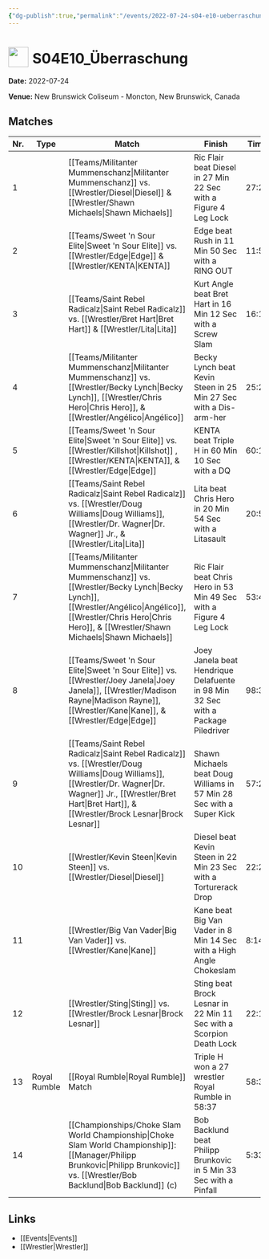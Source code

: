 ```yaml
---
{"dg-publish":true,"permalink":"/events/2022-07-24-s04-e10-ueberraschung/","title":"S04E10_Überraschung","noteIcon":"","created":"2025-09-01T21:42:45.479+02:00"}
---
```



# <img src="z_Images/ChokeSlam.png" width="40" style="vertical-align:bottom; margin-right:8px;">**S04E10_Überraschung**

**Date:** 2022-07-24

**Venue:** New Brunswick Coliseum - Moncton, New Brunswick, Canada

## Matches

| Nr. | Type | Match | Finish | Time | Rating | Score |
|-----|------|-------|--------|------|--------|-------|
| 1 |  | [[Teams/Militanter Mummenschanz\|Militanter Mummenschanz]] vs. [[Wrestler/Diesel\|Diesel]] & [[Wrestler/Shawn Michaels\|Shawn Michaels]] | Ric Flair beat Diesel in 27 Min 22 Sec with a Figure 4 Leg Lock | 27:22 | ★★★★3/4 | 98 |
| 2 |  | [[Teams/Sweet 'n Sour Elite\|Sweet 'n Sour Elite]] vs. [[Wrestler/Edge\|Edge]] & [[Wrestler/KENTA\|KENTA]] | Edge beat Rush in 11 Min 50 Sec with a RING OUT | 11:50 | ★★ | 60 |
| 3 |  | [[Teams/Saint Rebel Radicalz\|Saint Rebel Radicalz]] vs. [[Wrestler/Bret Hart\|Bret Hart]] & [[Wrestler/Lita\|Lita]] | Kurt Angle beat Bret Hart in 16 Min 12 Sec with a Screw Slam | 16:12 | ★★★1/2 | 78 |
| 4 |  | [[Teams/Militanter Mummenschanz\|Militanter Mummenschanz]] vs. [[Wrestler/Becky Lynch\|Becky Lynch]], [[Wrestler/Chris Hero\|Chris Hero]], & [[Wrestler/Angélico\|Angélico]] | Becky Lynch beat Kevin Steen in 25 Min 27 Sec with a Dis-arm-her | 25:27 | ★★★★1/4 | 91 |
| 5 |  | [[Teams/Sweet 'n Sour Elite\|Sweet 'n Sour Elite]] vs. [[Wrestler/Killshot\|Killshot]]  , [[Wrestler/KENTA\|KENTA]], & [[Wrestler/Edge\|Edge]] | KENTA beat Triple H in 60 Min 10 Sec with a DQ | 60:10 | ★★★★1/2 | 95 |
| 6 |  | [[Teams/Saint Rebel Radicalz\|Saint Rebel Radicalz]] vs. [[Wrestler/Doug Williams\|Doug Williams]], [[Wrestler/Dr. Wagner\|Dr. Wagner]] Jr., & [[Wrestler/Lita\|Lita]] | Lita beat Chris Hero in 20 Min 54 Sec with a Litasault | 20:54 | ★★★★1/4 | 91 |
| 7 |  | [[Teams/Militanter Mummenschanz\|Militanter Mummenschanz]] vs. [[Wrestler/Becky Lynch\|Becky Lynch]], [[Wrestler/Angélico\|Angélico]], [[Wrestler/Chris Hero\|Chris Hero]], & [[Wrestler/Shawn Michaels\|Shawn Michaels]] | Ric Flair beat Chris Hero in 53 Min 49 Sec with a Figure 4 Leg Lock | 53:49 | ★★★★1/2 | 93 |
| 8 |  | [[Teams/Sweet 'n Sour Elite\|Sweet 'n Sour Elite]] vs. [[Wrestler/Joey Janela\|Joey Janela]], [[Wrestler/Madison Rayne\|Madison Rayne]], [[Wrestler/Kane\|Kane]], & [[Wrestler/Edge\|Edge]] | Joey Janela beat Hendrique Delafuente in 98 Min 32 Sec with a Package Piledriver | 98:32 | ★★★★ | 84 |
| 9 |  | [[Teams/Saint Rebel Radicalz\|Saint Rebel Radicalz]] vs. [[Wrestler/Doug Williams\|Doug Williams]], [[Wrestler/Dr. Wagner\|Dr. Wagner]] Jr., [[Wrestler/Bret Hart\|Bret Hart]], & [[Wrestler/Brock Lesnar\|Brock Lesnar]] | Shawn Michaels beat Doug Williams in 57 Min 28 Sec with a Super Kick | 57:28 | ★★★★1/4 | 89 |
| 10 |  | [[Wrestler/Kevin Steen\|Kevin Steen]] vs. [[Wrestler/Diesel\|Diesel]] | Diesel beat Kevin Steen in 22 Min 23 Sec with a Torturerack Drop | 22:23 | ★★★★1/2 | 92 |
| 11 |  | [[Wrestler/Big Van Vader\|Big Van Vader]] vs. [[Wrestler/Kane\|Kane]] | Kane beat Big Van Vader in 8 Min 14 Sec with a High Angle Chokeslam | 8:14 | ★★★3/4 | 82 |
| 12 |  | [[Wrestler/Sting\|Sting]] vs. [[Wrestler/Brock Lesnar\|Brock Lesnar]] | Sting beat Brock Lesnar in 22 Min 11 Sec with a Scorpion Death Lock | 22:11 | ★★★★★ | 102 |
| 13 | Royal Rumble | [[Royal Rumble\|Royal Rumble]] Match | Triple H won a 27 wrestler Royal Rumble in  58:37 | 58:37 | ★★★★1/2 | 92 |
| 14 |  | [[Championships/Choke Slam World Championship\|Choke Slam World Championship]]: [[Manager/Philipp Brunkovic\|Philipp Brunkovic]] vs. [[Wrestler/Bob Backlund\|Bob Backlund]] (c) | Bob Backlund beat Philipp Brunkovic in 5 Min 33 Sec with a Pinfall | 5:33 | ★1/2 | 57 |

## Links
- [[Events\|Events]]
- [[Wrestler\|Wrestler]]
